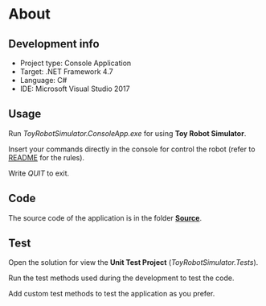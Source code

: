 About
===================

Development info
------------

- Project type: Console Application
- Target: .NET Framework 4.7
- Language: C#
- IDE: Microsoft Visual Studio 2017 

Usage
------------

Run *ToyRobotSimulator.ConsoleApp.exe* for using **Toy Robot Simulator**.

Insert your commands directly in the console for control the robot (refer to [README](README.md) for the rules).

Write *QUIT* to exit.

Code
------------

The source code of the application is in the folder **[Source](Source)**.

Test
------------

Open the solution for view the **Unit Test Project** (*ToyRobotSimulator.Tests*).

Run the test methods used during the development to test the code.

Add custom test methods to test the application as you prefer.

